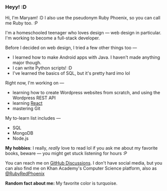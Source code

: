 ### Heyy! :D
Hi, I'm Maryam! :D I also use the pseudonym Ruby Phoenix, so you can call me Ruby too. :P

I'm a homeschooled teenager who loves design — web design in particular. I'm working to become a full-stack developer. 

Before I decided on web design, I tried a few other things too —
* I learned how to make Android apps with Java. I haven't made anything major though.
* I can write Python scripts! :D
* I've learned the basics of SQL, but it's pretty hard imo lol

Right now, I'm working on —
* learning how to create Wordpress websites from scratch, and using the Wordpress REST API
* learning [React](https://reactjs.org/)
* mastering Git

My to-learn list includes —
* SQL
* MongoDB
* Node.js

**My hobbies**: I really, _really_ love to read lol if you ask me about my favorite books, beware — you might get stuck listening for hours :P

You can reach me on [GitHub Discussions](https://github.com/RubyRedPhoenix/RubyRedPhoenix/discussions/1). I don't have social media, but you can also find me on Khan Academy's Computer Science platform, also as [@RubyRedPhoenix](https://www.khanacademy.org/profile/RubyRedPhoenix/)

**Random fact about me:** My favorite color is turquoise.

<!--
- 🔭 I’m currently working on ...
- 🌱 I’m currently learning ...
- 👯 I’m looking to collaborate on ...
- 🤔 I’m looking for help with ...
- 💬 Ask me about ...
- 📫 How to reach me: ...
- 😄 Pronouns: ...
- ⚡ Fun fact: ...
-->

